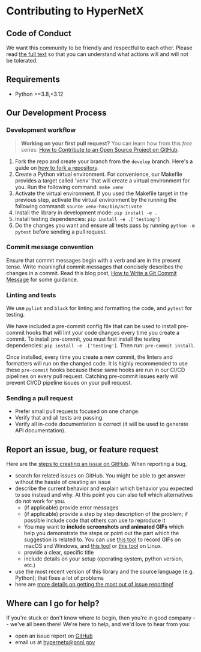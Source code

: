 # Contributing to HyperNetX

## Code of Conduct

We want this community to be friendly and respectful to each other. Please read [the full text](CODE_OF_CONDUCT.md) so that you can understand what actions will and will not be tolerated.

## Requirements

- Python >=3.8,<3.12

## Our Development Process

### Development workflow

> **Working on your first pull request?** You can learn how from this *free* series: [How to Contribute to an Open Source Project on GitHub](https://docs.github.com/en/get-started/exploring-projects-on-github/contributing-to-a-project).

1. Fork the repo and create your branch from the `develop` branch. Here's a guide on [how to fork a repository](https://help.github.com/articles/fork-a-repo/).
1. Create a Python virtual environment. For convenience, our Makefile provides a target called 'venv' that will create a virtual environment for you. Run the following command: `make venv`
1. Activate the virtual environment. If you used the Makefile target in the previous step, activate the virtual environment by the running the following command: `source venv-hnx/bin/activate`
1. Install the library in development mode: `pip install -e .`
1. Install testing dependencies: `pip install -e .['testing'] `
1. Do the changes you want and ensure all tests pass by running `python -m pytest` before sending a pull request.

### Commit message convention

Ensure that commit messages begin with a verb and are in the present tense. Write meaningful commit messages that concisely describes the changes in a commit.
Read this blog post, [How to Write a Git Commit Message](https://cbea.ms/git-commit/) for some guidance.

### Linting and tests

 We use `pylint` and `black` for linting and formatting the code, and `pytest` for testing.

We have included a pre-commit config file that can be used to install pre-commit hooks that will lint your code changes every time you create a commit.
To install pre-commit, you must first install the testing dependencies: `pip install -e .['testing']`. Then run: `pre-commit install`.

Once installed, every time you create a new commit, the linters and formatters will run on the changed code. It is highly recommended to use these `pre-commit` hooks
because these same hooks are run in our CI/CD pipelines on every pull request. Catching pre-commit issues early will prevent CI/CD pipeline issues on your pull request.

### Sending a pull request

- Prefer small pull requests focused on one change.
- Verify that and all tests are passing.
- Verify all in-code documentation is correct (it will be used to generate API documentation).


## Report an issue, bug, or feature request

Here are the [steps to creating an issue on GitHub](https://docs.github.com/en/issues/tracking-your-work-with-issues/quickstart).  When reporting a bug,

- search for related issues on GitHub. You might be able to get answer without the hassle of creating an issue
- describe the current behavior and explain which behavior you expected to see instead and why. At this point you can also tell which alternatives do not work for you.
  - (if applicable) provide error messages
  - (if applicable) provide a step by step description of the problem; if possible include code that others can use to reproduce it
  - You may want to **include screenshots and animated GIFs** which help you demonstrate the steps or point out the part which the suggestion is related to. You can use [this tool](https://www.cockos.com/licecap/) to record GIFs on macOS and Windows, and [this tool](https://github.com/colinkeenan/silentcast) or [this tool](https://github.com/GNOME/byzanz) on Linux.
  - provide a clear, specific title
  - include details on your setup (operating system, python version, etc.)
- use the most recent version of this library and the source language (e.g. Python); that fixes a lot of problems
- here are [more details on getting the most out of issue reporting!](https://marker.io/blog/how-to-write-bug-report)


## Where can I go for help?

If you're stuck or don't know where to begin, then you're in good company -- we've all been there!  We're here to help, and we'd love to hear from you:

- open an issue report on [GitHub](https://github.com/pnnl/HyperNetX/issues)
- email us at [hypernetx@pnnl.gov](mailto:hypernetx@pnnl.gov)
